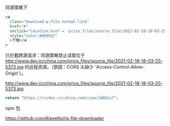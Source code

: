 同源策略下

```html
<a
  class="download-p-file normal-link"
  href="#"
  onclick="location.href = 'price_files/source_file/2021-02-18-18-03-25-5373.jpg'; return false;"
  style="color:#0095d7"
  >下载</a
>
```

已拦截跨源请求：同源策略禁止读取位于 http://www.dev.iccchina.com/price_files/source_file/2021-02-18-18-03-25-5373.jpg 的远程资源。（原因：CORS 头缺少 'Access-Control-Allow-Origin'）。

http://www.dev.iccchina.com/price_files/source_file/2021-02-18-18-03-25-5373.jpg 


```js
return "https://rccdoc.rccchina.com/view/iWAGisf";
```

npm 包

https://github.com/AleeeKoi/js-file-downloader
